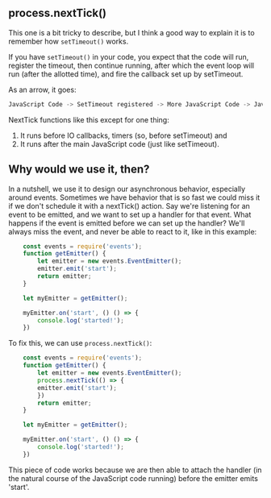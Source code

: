 ## process.nextTick()
This one is a bit tricky to describe, but I think a good way to explain it is to remember how `setTimeout()` works.

If you have `setTimeout()` in your code, you expect that the code will run, register the timeout, then continue running, after which the event loop will run (after the allotted time), and fire the callback set up by setTimeout.

As an arrow, it goes:

```JavaScript
JavaScript Code -> SetTimeout registered -> More JavaScript Code -> JavaScript code done -> Event queue wait alloted time -> Pops callback on to the stack -> Callback runs.
```

NextTick functions like this except for one thing:
1. It runs before IO callbacks, timers (so, before setTimeout) and
2. It runs after the main JavaScript code (just like setTimeout). 

## Why would we use it, then?
In a nutshell, we use it to design our asynchronous behavior, especially around events. Sometimes we have behavior that is so fast we could miss it if we don't schedule it with a nextTick() action. Say we're listening for an event to be emitted, and we want to set up a handler for that event. What happens if the event is emitted before we can set up the handler? We'll always miss the event, and never be able to react to it, like in this example:

```JavaScript
    const events = require('events');
    function getEmitter() {
        let emitter = new events.EventEmitter();
        emitter.emit('start');
        return emitter;
    }

    let myEmitter = getEmitter();

    myEmitter.on('start', () () => {
        console.log('started!');
    })
```

To fix this, we can use `process.nextTick()`:

```JavaScript
    const events = require('events');
    function getEmitter() {
        let emitter = new events.EventEmitter();
        process.nextTick(() => {
        emitter.emit('start');
        })
        return emitter;
    }

    let myEmitter = getEmitter();

    myEmitter.on('start', () () => {
        console.log('started!');
    })
```

This piece of code works because we are then able to attach the handler (in the natural course of the JavaScript code running) before the emitter emits 'start'.